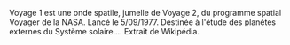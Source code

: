 Voyage 1 est une onde spatile, jumelle de Voyage 2, du programme spatial Voyager de la NASA.
Lancé le 5/09/1977.
Déstinée à l'étude des planètes externes du Système solaire....
Extrait de Wikipédia.
